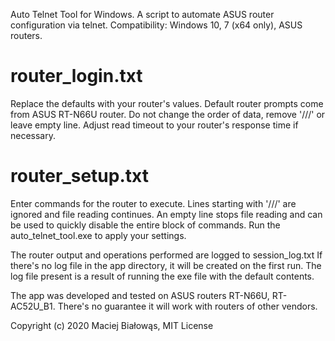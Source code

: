 Auto Telnet Tool for Windows. 
A script to automate ASUS router configuration via telnet.
Compatibility: Windows 10, 7 (x64 only), ASUS routers.

router_login.txt
================
Replace the defaults with your router's values.
Default router prompts come from ASUS RT-N66U router. 
Do not change the order of data, remove '///' or leave empty line.
Adjust read timeout to your router's response time if necessary.

router_setup.txt
================
Enter commands for the router to execute.
Lines starting with '///' are ignored and file reading continues.
An empty line stops file reading and can be used to quickly disable the entire block of commands.
Run the auto_telnet_tool.exe to apply your settings.

The router output and operations performed are logged to session_log.txt 
If there's no log file in the app directory, it will be created on the first run.
The log file present is a result of running the exe file with the default contents. 

The app was developed and tested on ASUS routers RT-N66U, RT-AC52U_B1.
There's no guarantee it will work with routers of other vendors.

Copyright (c) 2020 Maciej Białowąs, MIT License 
